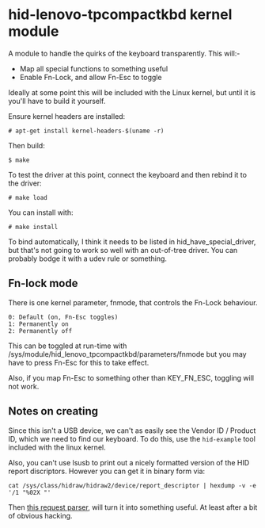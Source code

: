 hid-lenovo-tpcompactkbd kernel module
=====================================

A module to handle the quirks of the keyboard transparently. This will:-

* Map all special functions to something useful
* Enable Fn-Lock, and allow Fn-Esc to toggle

Ideally at some point this will be included with the Linux kernel, but until it
is you'll have to build it yourself.

Ensure kernel headers are installed:

    # apt-get install kernel-headers-$(uname -r)

Then build:

    $ make

To test the driver at this point, connect the keyboard and then rebind it to
the driver:

    # make load

You can install with:

    # make install

To bind automatically, I think it needs to be listed in hid_have_special_driver,
but that's not going to work so well with an out-of-tree driver. You can
probably bodge it with a udev rule or something.

Fn-lock mode
------------

There is one kernel parameter, fnmode, that controls the Fn-Lock behaviour.

    0: Default (on, Fn-Esc toggles)
    1: Permanently on
    2: Permanently off

This can be toggled at run-time with /sys/module/hid_lenovo_tpcompactkbd/parameters/fnmode
but you may have to press Fn-Esc for this to take effect.

Also, if you map Fn-Esc to something other than KEY_FN_ESC, toggling will not
work.

Notes on creating
-----------------

Since this isn't a USB device, we can't as easily see the Vendor ID / Product
ID, which we need to find our keyboard. To do this, use the ``hid-example``
tool included with the linux kernel.

Also, you can't use lsusb to print out a nicely formatted version of the HID
report discriptors. However you can get it in binary form via:

    cat /sys/class/hidraw/hidraw2/device/report_descriptor | hexdump -v -e '/1 "%02X "'

Then [this request parser](http://www.frank-zhao.com/usb_desc_req_parser), will
turn it into something useful. At least after a bit of obvious hacking.
